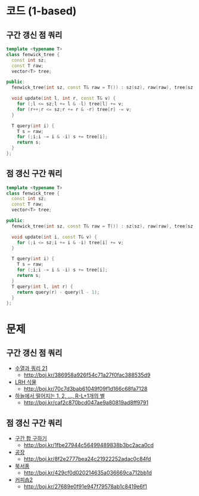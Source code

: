 # 코드 (1-based)

## 구간 갱신 점 쿼리
```cpp
template <typename T>
class fenwick_tree {
  const int sz;
  const T raw;
  vector<T> tree;

public:
  fenwick_tree(int sz, const T& raw = T()) : sz(sz), raw(raw), tree(sz + 1, raw) {}

  void update(int l, int r, const T& v) {
    for (;l <= sz;l += l & -l) tree[l] += v;
    for (r++;r <= sz;r += r & -r) tree[r] -= v;
  }

  T query(int i) {
    T s = raw;
    for (;i;i -= i & -i) s += tree[i];
    return s;
  }
};
```

## 점 갱신 구간 쿼리
```cpp
template <typename T>
class fenwick_tree {
  const int sz;
  const T raw;
  vector<T> tree;

public:
  fenwick_tree(int sz, const T& raw = T()) : sz(sz), raw(raw), tree(sz + 1, raw) {}

  void update(int i, const T& v) {
    for (;i <= sz;i += i & -i) tree[i] += v;
  }

  T query(int i) {
    T s = raw;
    for (;i;i -= i & -i) s += tree[i];
    return s;
  }
  T query(int l, int r) {
    return query(r) - query(l - 1);
  }
};
```

# 문제

## 구간 갱신 점 쿼리
* [수열과 쿼리 21](https://boj.kr/16975)
  * http://boj.kr/386958a926f54c71a27f0fac388535d9
* [LRH 식물](https://boj.kr/2934)
  * http://boj.kr/70c7d3bab61049f09f1d166c68fa7128
* [하늘에서 떨어지는 1, 2, ..., R-L+1개의 별](https://boj.kr/17353)
  * http://boj.kr/caf2c870bcd047ae9a80819ad8ff9791

## 점 갱신 구간 쿼리
* [구간 합 구하기](https://boj.kr/2042)
  * http://boj.kr/1fbe27944c56499489838b3bc2aca0cd
* [공장](https://boj.kr/7578)
  * http://boj.kr/8f2e2777bea24c21922252adac0c84fd
* [북서풍](https://boj.kr/5419)
  * http://boj.kr/429cf0d020214635a036669ca712bb1d
* [커피숍2](https://boj.kr/1275)
  * http://boj.kr/27689e0f91e947f79578ab1c8419e6f1
